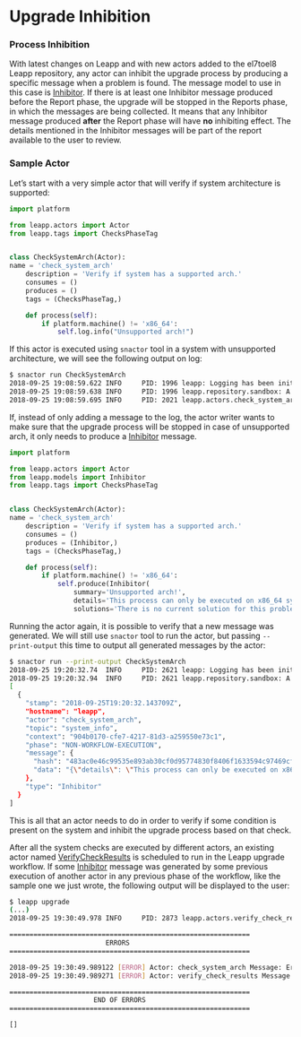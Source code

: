 # Upgrade Inhibition
### Process Inhibition
With latest changes on Leapp and with new actors added to the el7toel8 Leapp repository, any actor can inhibit the upgrade process by producing a specific message when a problem is found. The message model to use in this case is [Inhibitor](https://github.com/oamg/leapp-repository/blob/master/repos/system_upgrade/el7toel8/models/reports.py). If there is at least one Inhibitor message produced before the Report phase, the upgrade will be stopped in the Reports phase, in which the messages are being collected. It means that any Inhibitor message produced **after** the Report phase will have **no** inhibiting effect. The details mentioned in the Inhibitor messages will be part of the report available to the user to review.


### Sample Actor
Let’s start with a very simple actor that will verify if system architecture is supported:

```python
import platform

from leapp.actors import Actor
from leapp.tags import ChecksPhaseTag


class CheckSystemArch(Actor):
name = 'check_system_arch'
    description = 'Verify if system has a supported arch.'
    consumes = ()
    produces = ()
    tags = (ChecksPhaseTag,)

    def process(self):
        if platform.machine() != 'x86_64':
            self.log.info("Unsupported arch!")
```

If this actor is executed using `snactor` tool in a system with unsupported architecture, we will see the following output on log:

```sh
$ snactor run CheckSystemArch
2018-09-25 19:08:59.622 INFO     PID: 1996 leapp: Logging has been initialized
2018-09-25 19:08:59.638 INFO     PID: 1996 leapp.repository.sandbox: A new repository 'sandbox' is initialized at /home/leapp/sandbox
2018-09-25 19:08:59.695 INFO     PID: 2021 leapp.actors.check_system_arch: Unsupported arch!
```

If, instead of only adding a message to the log, the actor writer wants to make sure that the upgrade process will be stopped in case of unsupported arch, it only needs to produce a [Inhibitor](https://github.com/oamg/leapp-repository/blob/master/repos/system_upgrade/el7toel8/models/reports.py) message.

```python
import platform

from leapp.actors import Actor
from leapp.models import Inhibitor
from leapp.tags import ChecksPhaseTag


class CheckSystemArch(Actor):
name = 'check_system_arch'
    description = 'Verify if system has a supported arch.'
    consumes = ()
    produces = (Inhibitor,)
    tags = (ChecksPhaseTag,)

    def process(self):
        if platform.machine() != 'x86_64':
            self.produce(Inhibitor(
                summary='Unsupported arch!',
                details='This process can only be executed on x86_64 systems',
                solutions='There is no current solution for this problem'))
```

Running the actor again, it is possible to verify that a new message was generated. We will still use `snactor` tool to run the actor, but passing `--print-output` this time to output all generated messages by the actor:

```sh
$ snactor run --print-output CheckSystemArch
2018-09-25 19:20:32.74  INFO     PID: 2621 leapp: Logging has been initialized
2018-09-25 19:20:32.94  INFO     PID: 2621 leapp.repository.sandbox: A new repository 'sandbox' is initialized at /home/leapp/sandbox
[
  {
    "stamp": "2018-09-25T19:20:32.143709Z",
    "hostname": "leapp",
    "actor": "check_system_arch",
    "topic": "system_info",
    "context": "904b0170-cfe7-4217-81d3-a259550e73c1",
    "phase": "NON-WORKFLOW-EXECUTION",
    "message": {
      "hash": "483ac0e46c99535e893ab30cf0d95774830f8406f1633594c97469cf16773ec3",
      "data": "{\"details\": \"This process can only be executed on x86_64 systems\", \"result\": \"Fail\", \"severity\": \"Error\", \"solutions\": \"There is no current solution for this problem\", \"summary\": \"Unsupported arch!\"}"
    },
    "type": "Inhibitor"
  }
]
```

This is all that an actor needs to do in order to verify if some condition is present on the system and inhibit the upgrade process based on that check.

After all the system checks are executed by different actors, an existing actor named [VerifyCheckResults](https://github.com/oamg/leapp-repository/tree/master/repos/system_upgrade/el7toel8/actors/verifycheckresults) is scheduled to run in the Leapp upgrade workflow. If some [Inhibitor](https://github.com/oamg/leapp-repository/blob/master/repos/system_upgrade/el7toel8/models/reports.py) message was generated by some previous execution of another actor in any previous phase of the workflow, like the sample one we just wrote, the following output will be displayed to the user:

```sh
$ leapp upgrade
(...)
2018-09-25 19:30:49.978 INFO     PID: 2873 leapp.actors.verify_check_results: Generated report at /tmp/leapp-report.txt

============================================================
                        ERRORS
============================================================

2018-09-25 19:30:49.989122 [ERROR] Actor: check_system_arch Message: Error: Fail: Unsupported arch!
2018-09-25 19:30:49.989271 [ERROR] Actor: verify_check_results Message: Ending process due to errors found during checks

============================================================
                     END OF ERRORS
============================================================

[]
```
